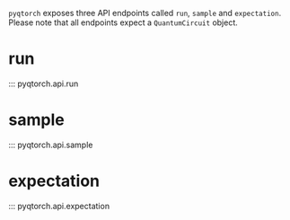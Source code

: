 `pyqtorch` exposes three API endpoints called `run`, `sample` and `expectation`.
Please note that all endpoints expect a `QuantumCircuit` object.

# run
::: pyqtorch.api.run

# sample
::: pyqtorch.api.sample

# expectation
::: pyqtorch.api.expectation
